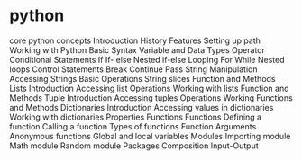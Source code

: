 # python
core python concepts
Introduction
History
Features
Setting up path
Working with Python
Basic Syntax
Variable and Data Types
Operator
Conditional Statements
If
If- else
Nested if-else
Looping
For
While
Nested loops
Control Statements
Break
Continue
Pass
String Manipulation
Accessing Strings
Basic Operations
String slices
Function and Methods
Lists
Introduction
Accessing list
Operations
Working with lists
Function and Methods
Tuple
Introduction
Accessing tuples
Operations
Working
Functions and Methods
Dictionaries
Introduction
Accessing values in dictionaries
Working with dictionaries
Properties
Functions
Functions
Defining a function
Calling a function
Types of functions
Function Arguments
Anonymous functions
Global and local variables
Modules
Importing module
Math module
Random module
Packages
Composition
Input-Output
